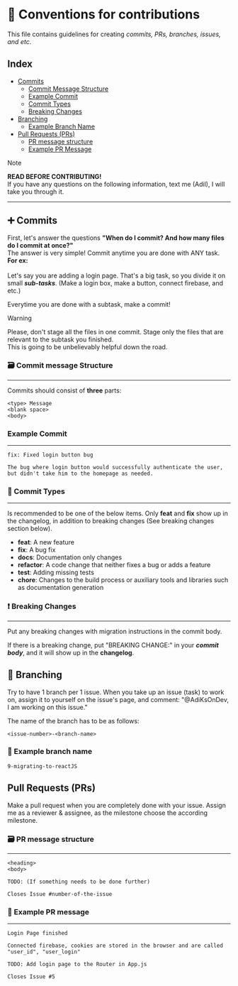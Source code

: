 # 📜 Conventions for contributions
This file contains guidelines for creating *commits, PRs, branches, issues, and etc*.

## Index

- [Commits](#➕-commits)
  - [Commit Message Structure](#🗃️-commit-message-structure)
  - [Example Commit](#example-commit)
  - [Commit Types](#📑-commit-types)
  - [Breaking Changes](#❗️-breaking-changes)
- [Branching](#🌳-branching)
  - [Example Branch Name](#📄-example-branch-name)
- [Pull Requests (PRs)](#pull-requests-prs)
  - [PR message structure](#🗃️-pr-message-structure)
  - [Example PR Message](#📄-example-pr-message)

> [!NOTE]  
> **READ BEFORE CONTRIBUTING!**<br>
> If you have any questions on the following information, text me (Adil), I will take you through it.

---

## ➕ Commits
First, let's answer the questions **"When do I commit? And how many files do I commit at once?"**
<br>
The answer is very simple! Commit anytime you are done with ANY task. **For ex:**
<br>
<br>
Let's say you are adding a login page. That's a big task, so you divide it on small ***sub-tasks***. (Make a login box, make a button, connect firebase, and etc.)

Everytime you are done with a subtask, make a commit! 

> [!WARNING] 
> Please, don't stage all the files in one commit. Stage only the files that are relevant to the subtask you finished.<br>
> This is going to be unbelievably helpful down the road.

### 🗃️ Commit message Structure
---
Commits should consist of **three** parts:
```
<type> Message
<blank space>
<body>
```

### Example Commit
---
```
fix: Fixed login button bug

The bug where login button would successfully authenticate the user, but didn't take him to the homepage as needed.
```

### 📑 Commit Types
---
Is recommended to be one of the below items. Only **feat** and **fix** show up in the changelog, in addition to breaking changes (See breaking changes section below).

* **feat**: A new feature
* **fix**: A bug fix
* **docs**: Documentation only changes
* **refactor**: A code change that neither fixes a bug or adds a feature
* **test**: Adding missing tests
* **chore**: Changes to the build process or auxiliary tools and libraries such as documentation
  generation

### ❗️ Breaking Changes
---
Put any breaking changes with migration instructions in the commit body.

If there is a breaking change, put "BREAKING CHANGE:" in your ***commit body***, and it will show up in the **changelog**.

## 🌳 Branching
Try to have 1 branch per 1 issue. When you take up an issue (task) to work on, assign it to yourself on the issue's page, and comment: "@AdiKsOnDev, I am working on this issue."


The name of the branch has to be as follows:
```
<issue-number>-<branch-name>
```

### 📄 Example branch name
```
9-migrating-to-reactJS
```

## Pull Requests (PRs)
Make a pull request when you are completely done with your issue. Assign me as a reviewer & assignee, as the milestone choose the according milestone.

### 🗃️ PR message structure
---
```
<heading>
<body>

TODO: (If something needs to be done further)

Closes Issue #number-of-the-issue
```

### 📄 Example PR message
---

```
Login Page finished

Connected firebase, cookies are stored in the browser and are called "user_id", "user_login"

TODO: Add login page to the Router in App.js

Closes Issue #5
```
